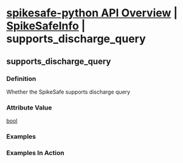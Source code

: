 # [spikesafe-python API Overview](/spikesafe_python_lib_docs/README.md) | [SpikeSafeInfo](/spikesafe_python_lib_docs/SpikeSafeInfo/README.md) | supports_discharge_query

## supports_discharge_query

### Definition
Whether the SpikeSafe supports discharge query

### Attribute Value
[bool](https://docs.python.org/3/library/stdtypes.html#boolean-values)  

### Examples

### Examples In Action